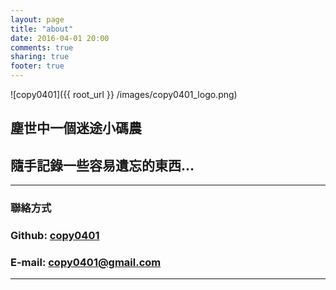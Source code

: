 ```yaml
---
layout: page
title: "about"
date: 2016-04-01 20:00
comments: true
sharing: true
footer: true
---
```


![copy0401]({{ root_url }} /images/copy0401_logo.png)

## 塵世中一個迷途小碼農

## 隨手記錄一些容易遺忘的東西...

---

### 聯絡方式

### Github: [copy0401](https://github.com/copy0401)

### E-mail:  [copy0401@gmail.com](mailto:copy0401@gmail.com)

---

